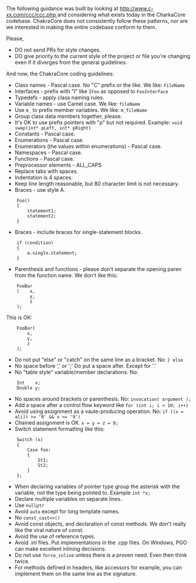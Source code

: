 The following guidance was built by looking at [http://www.c-xx.com/ccc/ccc.php ](http://www.c-xx.com/ccc/ccc.php )and considering what exists today in the CharkaCore codebase. ChakraCore does not consistently follow these patterns, nor are we interested in making the entire codebase conform to them. 

Please,
* DO not send PRs for style changes.
* DO give priority to the current style of the project or file you're changing even if it diverges from the general guidelines.

And now, the ChakraCore coding guidelines:

* Class names - Pascal case. No "C" prefix or the like. We like: `FileName`
* Interfaces - prefix with "I" like `IFoo` as opposed to `FooInterface`
* Typedefs - apply class naming rules.
* Variable names - use Camel case. We like: `fileName`
* Use `m_` to prefix member variables. We like: `m_fileName`
* Group class data members together, please.
* It's OK to use prefix pointers with "p" but not required. Example: `void swap(int* pLeft, int* pRight)`
* Constants - Pascal case.
* Enumerations - Pascal case.
* Enumerators (the values within enumerations) - Pascal case.
* Namespaces - Pascal case.
* Functions - Pascal case.
* Preprocessor elements - ALL_CAPS
* Replace tabs with spaces. 
* Indentation is 4 spaces.
* Keep line length reasonable, but 80 character limit is not necessary.
* Braces - use style A.  
```
    Foo()  
    {  
        statement1;  
        statement2;  
    }
```

* Braces - include braces for single-statement blocks.
```
    if (condition)
    {
        a.single.statement;
    }
```
* Parenthesis and functions - please don't separate the opening paren from the function name. We don't like this:
```
    FooBar
    (    x,
         y,
         z
    );
```
  This is OK:
```
    FooBar(
        x,
        y,
        z
    ); 
```
* Do not put "else" or "catch" on the same line as a bracket. No: `} else`
* No space before ',' or ';' Do put a space after. Except for '.'
* No "table style" variable/member declarations. No:
```
    Int    x;
    Double y;
```
* No spaces around brackets or parenthesis. No: `invocation( argument );`
* Add a space after a control flow keyword like `for (int i; i < 10; i++)`
* Avoid using assignment as a vaule-producing operation. No: `if ((x = a[i]) >= '0' && x <= '9')`
* Chained assignment is OK. `x = y = z = 0;`
* Switch statement formatting like this:
```
    Switch (x)
    {
        Case foo:
        {
            St1;
            St2;
        }
    };
```
* When declaring variables of pointer type group the asterisk with the variable, not the type being pointed to. Example `int *x;`
* Declare multiple variables on separate lines.
* Use `nullptr`
* Avoid `auto` except for long template names.
* No `const_cast<>()`
* Avoid const objects, and declaration of const methods. We don't really like the viral nature of const.
* Avoid the use of reference types.
* Avoid .inl files. Put implementations in the .cpp files. On Windows, PGO can make excellent inlining decisions.
* Do not use `force_inline` unless there is a proven need. Even then think twice.
* For methods defined in headers, like accessors for example, you can implement them on the same line as the signature. 
